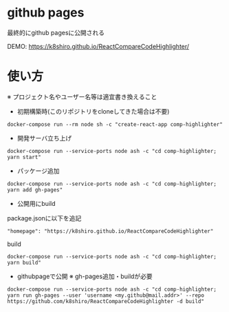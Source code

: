 # github pages

最終的にgithub pagesに公開される

DEMO: https://k8shiro.github.io/ReactCompareCodeHighlighter/

# 使い方
※  プロジェクト名やユーザー名等は適宜書き換えること

- 初期構築時(このリポジトリをcloneしてきた場合は不要)

```
docker-compose run --rm node sh -c "create-react-app comp-highlighter"
```

- 開発サーバ立ち上げ

```
docker-compose run --service-ports node ash -c "cd comp-highlighter; yarn start"
```

- パッケージ追加

```
docker-compose run --service-ports node ash -c "cd comp-highlighter; yarn add gh-pages"
```

- 公開用にbuild

package.jsonに以下を追記

```
"homepage": "https://k8shiro.github.io/ReactCompareCodeHighlighter"
```

build

```
docker-compose run --service-ports node ash -c "cd comp-highlighter; yarn build"
```

- githubpageで公開
※ gh-pages追加・buildが必要

```
docker-compose run --service-ports node ash -c "cd comp-highlighter; yarn run gh-pages --user 'username <my.github@mail.addr>' --repo https://github.com/k8shiro/ReactCompareCodeHighlighter -d build"
```
